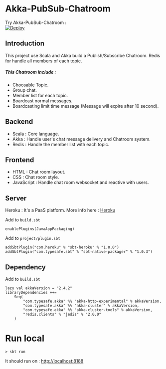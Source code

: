 # Akka-PubSub-Chatroom
Try Akka-PubSub-Chatroom : <br/>
<a href="https://heroku.com/deploy?template=https://github.com/PhyrexTsai/Akka-PubSub-Chatroom.git">
<img src="https://camo.githubusercontent.com/c0824806f5221ebb7d25e559568582dd39dd1170/68747470733a2f2f7777772e6865726f6b7563646e2e636f6d2f6465706c6f792f627574746f6e2e706e67" alt="Deploy" data-canonical-src="https://www.herokucdn.com/deploy/button.png" style="max-width:100%;">
</a>

## Introduction
This project use Scala and Akka build a Publish/Subscribe Chatroom.
Redis for handle all members of each topic.

##### This Chatroom include :
* Choosable Topic.
* Group chat.
* Member list for each topic.
* Boardcast normal messages.
* Boardcasting limit time message (Message will expire after 10 second).

## Backend
* Scala : Core language.
* Akka : Handle user's chat message delivery and Chatroom system.
* Redis : Handle the member list with each topic.


## Frontend
* HTML : Chat room layout.
* CSS : Chat room style.
* JavaScript : Handle chat room websocket and reactive with users.

## Server
Heroku : It's a PaaS platform.
More info here : [Heroku](https://devcenter.heroku.com/)

Add to `build.sbt`

    enablePlugins(JavaAppPackaging)

Add to `project/plugin.sbt`

    addSbtPlugin("com.heroku" % "sbt-heroku" % "1.0.0")
    addSbtPlugin("com.typesafe.sbt" % "sbt-native-packager" % "1.0.3")

## Dependency
Add to `build.sbt`

    lazy val akkaVersion = "2.4.2"
    libraryDependencies ++=
        Seq(
            "com.typesafe.akka" %% "akka-http-experimental" % akkaVersion,
            "com.typesafe.akka" %% "akka-cluster" % akkaVersion,
            "com.typesafe.akka" %% "akka-cluster-tools" % akkaVersion,
            "redis.clients" % "jedis" % "2.0.0"
        )

# Run local
    > sbt run
It should run on : [http://localhost:8188](http://localhost:8188)